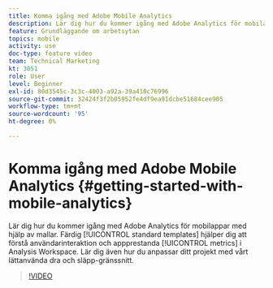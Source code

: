 ```yaml
---
title: Komma igång med Adobe Mobile Analytics
description: Lär dig hur du kommer igång med Adobe Analytics för mobilappar med hjälp av mallar. Fördefinierade standardmallar hjälper er att förstå användarinteraktion och prestandamått i Analysis Workspace. Lär dig även hur du anpassar ditt projekt med vårt lättanvända dra och släpp-gränssnitt.
feature: Grundläggande om arbetsytan
topics: mobile
activity: use
doc-type: feature video
team: Technical Marketing
kt: 3051
role: User
level: Beginner
exl-id: 80d3545c-3c3c-4003-a92a-39a410c76996
source-git-commit: 32424f3f2b05952fe4df9ea91dcbe51684cee905
workflow-type: tm+mt
source-wordcount: '95'
ht-degree: 0%

---
```


# Komma igång med Adobe Mobile Analytics {#getting-started-with-mobile-analytics}

Lär dig hur du kommer igång med Adobe Analytics för mobilappar med hjälp av mallar. Färdig [!UICONTROL standard templates] hjälper dig att förstå användarinteraktion och appprestanda [!UICONTROL metrics] i Analysis Workspace. Lär dig även hur du anpassar ditt projekt med vårt lättanvända dra och släpp-gränssnitt.

>[!VIDEO](https://video.tv.adobe.com/v/27826/?quality=12)
